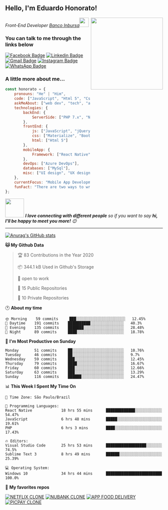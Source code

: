<h2>Hello, I'm Eduardo Honorato!</h2>
<img align='right' src="https://media.giphy.com/media/M9gbBd9nbDrOTu1Mqx/giphy.gif" width="230">
<p><em>Front-End Developer <a href="http://www.bancoinbursa.com.br/">Banco Inbursa</a><img src="https://media.giphy.com/media/WUlplcMpOCEmTGBtBW/giphy.gif" width="30"> 
</em></p>

### You can talk to me through the links below


[![Facebook Badge](https://img.shields.io/badge/-Facebook-blue?style=plastic&logo=Facebook&logoColor=white&link=https://www.facebook.com/eduardohonoratoo/)](https://www.facebook.com/eduardohonoratoo/)
[![Linkedin Badge](https://img.shields.io/badge/-LinkedIn-blue?style=plastic&logo=Linkedin&logoColor=white&link=https://www.linkedin.com/in/eduhonorato/)](https://www.linkedin.com/in/eduhonorato/)
[![Gmail Badge](https://img.shields.io/badge/-Gmail-c14438?style=plastic&logo=Gmail&logoColor=white&link=mailto:dev.honorato@gmail.com)](mailto:dev.honorato@gmail.com)
[![Instagram Badge](https://img.shields.io/badge/-Instagram-purple?style=plastic&logo=instagram&logoColor=white&link=https://instagram.com/dudu.honorato/)](https://instagram.com/dudu.honorato)
[![WhatsApp Badge](https://img.shields.io/badge/-WhatsApp-green?style=plastic&logo=WhatsApp&logoColor=white&link=https://wa.me/05512991096938/)](https://wa.me/05512991096938)

### A little more about me...  

```javascript
const honorato = {
    pronouns: "He" | "Him",
    code: ["JavaScript", "Html 5", "Css 3", "Php 7.x"],
    askMeAbout: ["web dev", "tech", "app dev"],
    technologies: {
        backEnd: {
            ServerSide: ["PHP 7.x", "NODE JS"]
        },
        frontEnd: {
            js: ["JavaScript", "jQuery", "React JS"],
            css: ["Materialize", "Bootstrap", "Css 3"],
            html: ["Html 5"]
        },
        mobileApp: {
            Framework: ["React Native"]
        },
        devOps: ["Azure DevOps"],
        databases: ["MySql"],
        misc: ["UI design", "UX design", "CD/CI", "Jenkins"]
    },
    currentFocus: "Mobile App Development with React Native",
    funFact: "There are two ways to write error-free programs; only the third one works"
};
```

<img src="https://media.giphy.com/media/LnQjpWaON8nhr21vNW/giphy.gif" width="60"> <em><b>I love connecting with different people</b> so if you want to say <b>hi, I'll be happy to meet you more!</b> 😊</em>

---
<!--START_SECTION:waka-->
[![Anurag's GitHub stats](https://github-readme-stats.vercel.app/api?username=eduardohonorato&hide=contribs,prs)](https://github.com/anuraghazra/github-readme-stats)


**🐱 My Github Data** 

> 🏆 83 Contributions in the Year 2020
 > 
> 📦 344.1 kB Used in Github's Storage 
 > 
> 💼 open to work
 > 
> 📜 15 Public Repositories 
 > 
> 🔑 10 Private Repositories  
 > 
🕐 **About my time** 

```text
🌞 Morning    59 commits     ███░░░░░░░░░░░░░░░░░░░░░░   12.45% 
🌆 Daytime    191 commits    ██████████░░░░░░░░░░░░░░░   40.3% 
🌃 Evening    135 commits    ███████░░░░░░░░░░░░░░░░░░   28.48% 
🌙 Night      89 commits     ████░░░░░░░░░░░░░░░░░░░░░   18.78%

```
📅 **I'm Most Productive on Sunday** 

```text
Monday       51 commits     ██░░░░░░░░░░░░░░░░░░░░░░░   10.76% 
Tuesday      46 commits     ██░░░░░░░░░░░░░░░░░░░░░░░   9.7% 
Wednesday    59 commits     ███░░░░░░░░░░░░░░░░░░░░░░   12.45% 
Thursday     79 commits     ████░░░░░░░░░░░░░░░░░░░░░   16.67% 
Friday       60 commits     ███░░░░░░░░░░░░░░░░░░░░░░   12.66% 
Saturday     63 commits     ███░░░░░░░░░░░░░░░░░░░░░░   13.29% 
Sunday       116 commits    ██████░░░░░░░░░░░░░░░░░░░   24.47%

```


📊 **This Week I Spent My Time On** 

```text
🔅 Time Zone: São Paulo/Brazil

💬 Programming Languages: 
React Native             18 hrs 55 mins      █████████████░░░░░░░░░░░░   54.47% 
JavaScript               6 hrs 48 mins       █████░░░░░░░░░░░░░░░░░░░░   19.61% 
PHP                      6 hrs 3 mins        ████░░░░░░░░░░░░░░░░░░░░░   17.43% 

🔥 Editors: 
Visual Studio Code       25 hrs 53 mins      ██████████████████░░░░░░░   74.5% 
Sublime Text 3           8 hrs 49 mins       ██████░░░░░░░░░░░░░░░░░░░   25.39% 

💻 Operating System: 
Windows 10               34 hrs 44 mins      █████████████████████████   100.0%

```
📲 **My favorites repos** 

[![NETFLIX CLONE](https://github-readme-stats.vercel.app/api/pin/?username=eduardohonorato&repo=Netflix-Clone-React-Native)](https://github.com/EduardoHonorato/Netflix-Clone-React-Native)
[![NUBANK CLONE](https://github-readme-stats.vercel.app/api/pin/?username=eduardohonorato&repo=Clone-App-Nubank)](https://github.com/EduardoHonorato/Clone-App-Nubank)
[![APP FOOD DELIVERY](https://github-readme-stats.vercel.app/api/pin/?username=eduardohonorato&repo=App-Food-Delivery)](https://github.com/EduardoHonorato/App-Food-Delivery)
[![PICPAY CLONE](https://github-readme-stats.vercel.app/api/pin/?username=eduardohonorato&repo=Clone-ui-PicPay-com-React-Native)](https://github.com/EduardoHonorato/Clone-ui-PicPay-com-React-Native)


